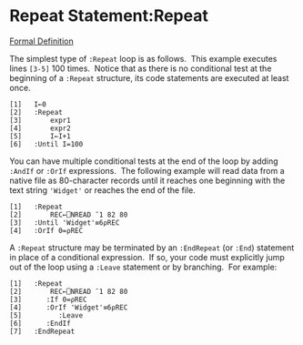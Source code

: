 




<h1 class="heading"><span class="name">Repeat Statement</span><span class="command">:Repeat</span></h1>

[Formal Definition](Repeat%20Statement%20Definition.htm)


The simplest type of `:Repeat` loop is as follows.  This example executes lines `[3-5]` 100 times.  Notice that as there is no conditional test at the beginning of a `:Repeat` structure, its code statements are executed at least once.
```apl
[1]   I←0
[2]   :Repeat
[3]       expr1
[4]       expr2
[5]       I←I+1
[6]   :Until I=100
```



You can have multiple conditional tests at the end of the loop by adding `:AndIf` or `:OrIf` expressions.  The following example will read data from a native file as 80-character records until it reaches one beginning with the text string `'Widget'` or reaches the end of the file.
```apl
[1]   :Repeat
[2]       REC←⎕NREAD ¯1 82 80
[3]   :Until 'Widget'≡6⍴REC
[4]   :OrIf 0=⍴REC
```


A `:Repeat` structure may be terminated by an `:EndRepeat` (or `:End`) statement in place of a conditional expression.  If so, your code must explicitly jump out of the loop using a `:Leave` statement or by branching.  For example:
```apl
[1]   :Repeat
[2]       REC←⎕NREAD ¯1 82 80
[3]      :If 0=⍴REC
[4]      :OrIf 'Widget'≡6⍴REC
[5]         :Leave
[6]      :EndIf
[7]   :EndRepeat
```





